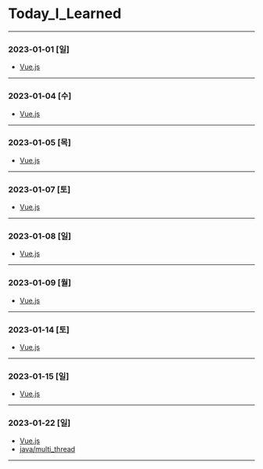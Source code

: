 # Today_I_Learned
* * *
### 2023-01-01 [일]
- [Vue.js](https://github.com/xxx-sj/Today_I_Learned/tree/master/vue)
* * *
### 2023-01-04 [수]
- [Vue.js](https://github.com/xxx-sj/Today_I_Learned/tree/master/vue)
* * *
### 2023-01-05 [목]
- [Vue.js](https://github.com/xxx-sj/Today_I_Learned/tree/master/vue)
* * *
### 2023-01-07 [토]
- [Vue.js](https://github.com/xxx-sj/Today_I_Learned/tree/master/vue)
* * *
### 2023-01-08 [일]
- [Vue.js](https://github.com/xxx-sj/Today_I_Learned/tree/master/vue)
* * *
### 2023-01-09 [월]
- [Vue.js](https://github.com/xxx-sj/Today_I_Learned/tree/master/vue)
* * *
### 2023-01-14 [토]
- [Vue.js](https://github.com/xxx-sj/Today_I_Learned/tree/master/vue)
* * *
### 2023-01-15 [일]
- [Vue.js](https://github.com/xxx-sj/Today_I_Learned/tree/master/vue)
* * *
### 2023-01-22 [일]
- [Vue.js](https://github.com/xxx-sj/Today_I_Learned/tree/master/vue)
- [java/multi_thread](https://github.com/xxx-sj/Today_I_Learned/tree/master/java)
* * *


